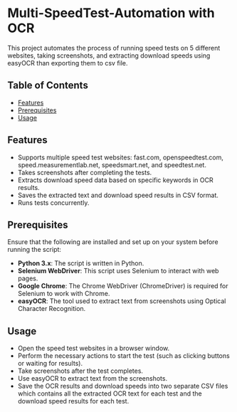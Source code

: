 # Multi-SpeedTest-Automation with OCR

This project automates the process of running speed tests on 5 different websites, taking screenshots, and extracting download speeds using easyOCR than exporting them to csv file.

## Table of Contents
- [Features](#features)
- [Prerequisites](#prerequisites)
- [Usage](#usage)


## Features
- Supports multiple speed test websites: fast.com, openspeedtest.com, speed.measurementlab.net, speedsmart.net, and speedtest.net.
- Takes screenshots after completing the tests.
- Extracts download speed data based on specific keywords in OCR results.
- Saves the extracted text and download speed results in CSV format.
- Runs tests concurrently.

## Prerequisites
Ensure that the following are installed and set up on your system before running the script:

- **Python 3.x**: The script is written in Python.
- **Selenium WebDriver**: This script uses Selenium to interact with web pages.
- **Google Chrome**: The Chrome WebDriver (ChromeDriver) is required for Selenium to work with Chrome.
- **easyOCR**: The tool used to extract text from screenshots using Optical Character Recognition.

## Usage
- Open the speed test websites in a browser window.
- Perform the necessary actions to start the test (such as clicking buttons or waiting for results).
- Take screenshots after the test completes.
- Use easyOCR to extract text from the screenshots.
- Save the OCR results and download speeds into two separate CSV files which contains all the extracted OCR text for each test and the download speed results for each test.
